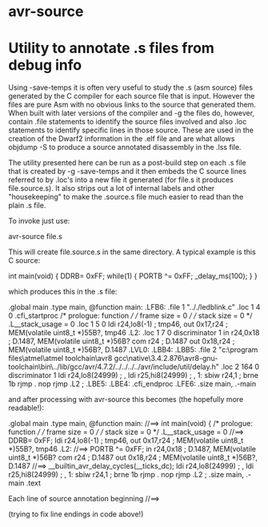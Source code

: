 # avr-source
Utility to annotate .s files from debug info
============================================

Using -save-temps it is often very useful to study the .s (asm source) files generated by the C compiler for each source file that is input. However the files are pure Asm with no obvious links to the source that generated them. When built with later versions of the compiler and -g the files do, however, contain .file statements to identify the source files involved and also .loc statements to identify specific lines in those source. These are used in the creation of the Dwarf2 information in the .elf file and are what allows objdump -S to produce a source annotated disassembly in the .lss file.

The utility presented here can be run as a post-build step on each .s file that is created by -g -save-temps and it then embeds the C source lines referred to by .loc's into a new file it generated (for file.s it produces file.source.s). It also strips out a lot of internal labels and other "housekeeping" to make the .source.s file much easier to read than the plain .s file.

To invoke just use:

avr-source file.s

This will create file.source.s in the same directory. A typical example is this C source:

int main(void) {
    DDRB= 0xFF;
    while(1) {
        PORTB ^= 0xFF;
        _delay_ms(100);
    }
}

which produces this in the .s file:

.global    main
    .type    main, @function
main:
.LFB6:
    .file 1 ".././ledblink.c"
    .loc 1 4 0
    .cfi_startproc
/* prologue: function */
/* frame size = 0 */
/* stack size = 0 */
.L__stack_usage = 0
    .loc 1 5 0
    ldi r24,lo8(-1)     ;  tmp46,
    out 0x17,r24     ;  MEM(volatile uint8_t *)55B?, tmp46
.L2:
    .loc 1 7 0 discriminator 1
    in r24,0x18     ;  D.1487, MEM(volatile uint8_t *)56B?
    com r24     ;  D.1487
    out 0x18,r24     ;  MEM(volatile uint8_t *)56B?, D.1487
.LVL0:
.LBB4:
.LBB5:
    .file 2 "c:\\program files\\atmel\\atmel toolchain\\avr8 gcc\\native\\3.4.2.876\\avr8-gnu-toolchain\\bin\\../lib/gcc/avr/4.7.2/../../../../avr/include/util/delay.h"
    .loc 2 164 0 discriminator 1
    ldi r24,lo8(24999)     ; ,
    ldi r25,hi8(24999)     ; ,
    1: sbiw r24,1     ;
    brne 1b
    rjmp .
    nop
    rjmp .L2     ;
.LBE5:
.LBE4:
    .cfi_endproc
.LFE6:
    .size    main, .-main

and after processing with avr-source this becomes (the hopefully more readable!):

.global    main
    .type    main, @function
main:
//==> int main(void) {
/* prologue: function */
/* frame size = 0 */
/* stack size = 0 */
.L__stack_usage = 0
//==>     DDRB= 0xFF;
    ldi r24,lo8(-1)     ;  tmp46,
    out 0x17,r24     ;  MEM(volatile uint8_t *)55B?, tmp46
.L2:
//==>         PORTB ^= 0xFF;
    in r24,0x18     ;  D.1487, MEM(volatile uint8_t *)56B?
    com r24     ;  D.1487
    out 0x18,r24     ;  MEM(volatile uint8_t *)56B?, D.1487
//==>     __builtin_avr_delay_cycles(__ticks_dc);
    ldi r24,lo8(24999)     ; ,
    ldi r25,hi8(24999)     ; ,
    1: sbiw r24,1     ;
    brne 1b
    rjmp .
    nop
    rjmp .L2     ;
    .size    main, .-main
    .text

Each line of source annotation beginning //==>

(trying to fix line endings in code above!)
